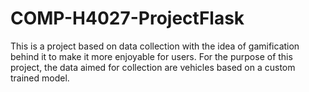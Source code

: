 # COMP-H4027-ProjectFlask
This is a project based on data collection with the idea of gamification behind it to make it more enjoyable for users. For the purpose of this project, the data aimed for collection are vehicles based on a custom trained model.
